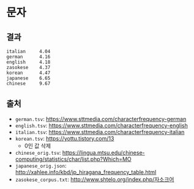 # 문자

## 결과

```
italian     4.04
german      4.16
english     4.18
zasokese    4.37
korean      4.47
japanese    6.65
chinese     9.67
```

## 출처

- `german.tsv`: https://www.sttmedia.com/characterfrequency-german
- `english.tsv`: https://www.sttmedia.com/characterfrequency-english
- `italian.tsv`: https://www.sttmedia.com/characterfrequency-italian
- `korean.tsv`: https://yottu.tistory.com/13
    - 0인 값 삭제
- `chinese_orig.tsv`: https://lingua.mtsu.edu/chinese-computing/statistics/char/list.php?Which=MO
- `japanese_orig.json`: http://xahlee.info/kbd/jp_hiragana_frequency_table.html
- `zasokese_corpus.txt`: http://www.shtelo.org/index.php/자소크어